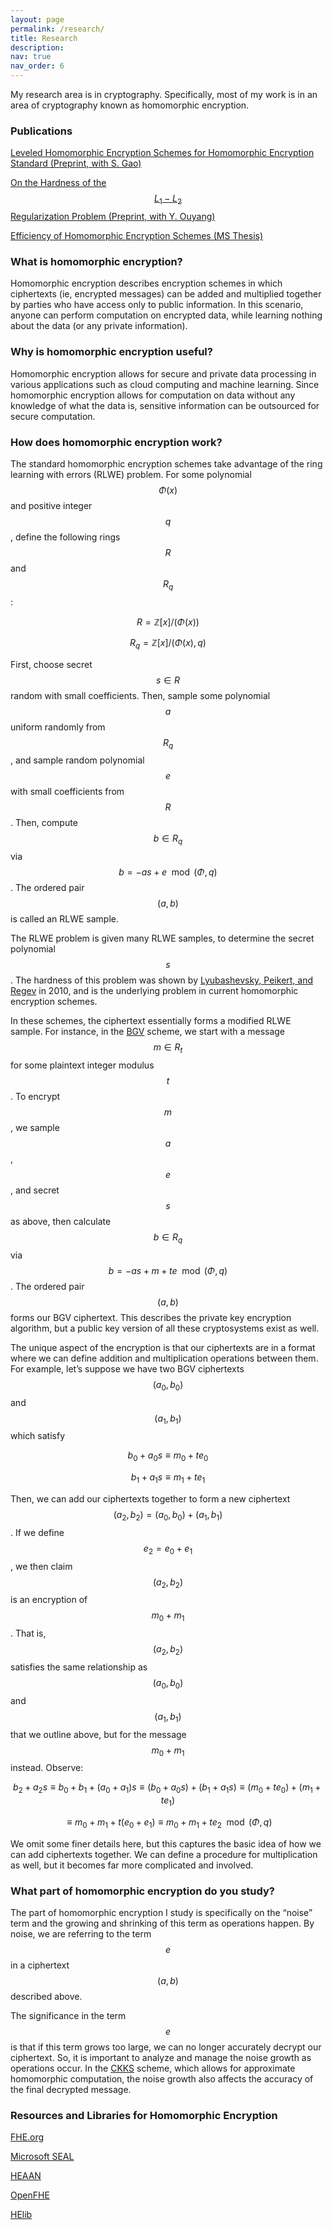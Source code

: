 ```yaml
---
layout: page
permalink: /research/
title: Research
description: 
nav: true
nav_order: 6
---
```


My research area is in cryptography. Specifically, most of my work is in an area of cryptography known as homomorphic encryption.

### Publications

[Leveled Homomorphic Encryption Schemes for Homomorphic Encryption Standard (Preprint, with S. Gao)](https://eprint.iacr.org/2024/991)

[On the Hardness of the $$ L_1-L_2 $$ Regularization Problem (Preprint, with Y. Ouyang)](https://arxiv.org/abs/2411.03216)

[Efficiency of Homomorphic Encryption Schemes (MS Thesis)](https://tigerprints.clemson.edu/all_theses/3868/)

### What is homomorphic encryption?

Homomorphic encryption describes encryption schemes in which ciphertexts (ie, encrypted messages) can be added and multiplied together by parties who have access only to public information. In this scenario, anyone can perform computation on encrypted data, while learning nothing about the data (or any private information).

### Why is homomorphic encryption useful?

Homomorphic encryption allows for secure and private data processing in various applications such as cloud computing and machine learning. Since homomorphic encryption allows for computation on data without any knowledge of what the data is, sensitive information can be outsourced for secure computation.

### How does homomorphic encryption work?

The standard homomorphic encryption schemes take advantage of the ring learning with errors (RLWE) problem. For some polynomial $$\Phi(x)$$ and positive integer $$q$$, define the following rings $$R$$ and $$R_q$$:

$$ R = \mathbb{Z}[x]/(\Phi (x)) $$

$$ R_q = \mathbb{Z}[x]/(\Phi (x),q) $$

First, choose secret $$s \in R$$ random with small coefficients. Then, sample some polynomial $$a$$ uniform randomly from $$R_q$$, and sample random polynomial $$e$$ with small coefficients from $$R$$. Then, compute $$b\in R_q$$ via $$b= -as+e \mod (\Phi,q)$$. The ordered pair $$(a,b)$$ is called an RLWE sample.

The RLWE problem is given many RLWE samples, to determine the secret polynomial $$s$$. The hardness of this problem was shown by [Lyubashevsky, Peikert, and Regev](https://dl.acm.org/doi/10.1007/978-3-642-13190-5_1) in 2010, and is the underlying problem in current homomorphic encryption schemes.

In these schemes, the ciphertext essentially forms a modified RLWE sample. For instance, in the [BGV](https://eprint.iacr.org/2011/277) scheme, we start with a message $$m \in R_t$$ for some plaintext integer modulus $$t$$. To encrypt $$m$$, we sample $$a$$, $$e$$, and secret $$s$$ as above, then calculate $$b\in R_q$$ via $$b= -as+m+te \mod (\Phi,q)$$. The ordered pair $$(a,b)$$ forms our BGV ciphertext. This describes the private key encryption algorithm, but a public key version of all these cryptosystems exist as well.

The unique aspect of the encryption is that our ciphertexts are in a format where we can define addition and multiplication operations between them. For example, let’s suppose we have two BGV ciphertexts $$(a_0,b_0)$$ and $$(a_1,b_1)$$ which satisfy

$$ b_0 + a_0s \equiv m_0 + te_0 $$

$$ b_1 + a_1s \equiv m_1 + te_1 $$

Then, we can add our ciphertexts together to form a new ciphertext $$(a_2,b_2) = (a_0,b_0)+(a_1,b_1)$$. If we define $$e_2 = e_0 + e_1$$, we then claim $$(a_2,b_2)$$ is an encryption of $$m_0+m_1$$. That is, $$(a_2,b_2)$$ satisfies the same relationship as $$(a_0,b_0)$$ and $$(a_1,b_1)$$ that we outline above, but for the message $$m_0+m_1$$ instead. Observe:

$$ b_2 + a_2s \equiv b_0 + b_1 + (a_0 + a_1)s \equiv (b_0 + a_0s) + (b_1 + a_1s)\equiv (m_0 + te_0) + (m_1 + te_1)$$

$$ \equiv m_0 + m_1 + t(e_0+e_1) \equiv m_0+m_1 + te_2 \mod (\Phi, q)$$

We omit some finer details here, but this captures the basic idea of how we can add ciphertexts together. We can define a procedure for multiplication as well, but it becomes far more complicated and involved.

### What part of homomorphic encryption do you study?

The part of homomorphic encryption I study is specifically on the “noise” term and the growing and shrinking of this term as operations happen. By noise, we are referring to the term $$e$$ in a ciphertext $$(a,b)$$ described above. 

The significance in the term $$e$$ is that if this term grows too large, we can no longer accurately decrypt our ciphertext. So, it is important to analyze and manage the noise growth as operations occur. In the [CKKS](https://eprint.iacr.org/2016/421) scheme, which allows for approximate homomorphic computation, the noise growth also affects the accuracy of the final decrypted message.

### Resources and Libraries for Homomorphic Encryption

[FHE.org](https://fhe.org/)

[Microsoft SEAL](https://www.microsoft.com/en-us/research/project/microsoft-seal/)

[HEAAN](https://heaan.it/)

[OpenFHE](https://www.openfhe.org/)

[HElib](https://homenc.github.io/HElib/)



